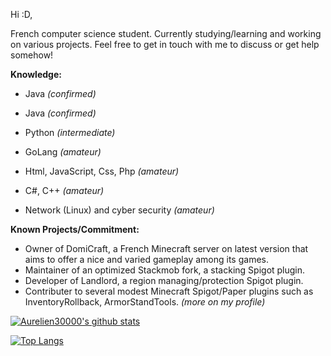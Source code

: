 Hi :D,

French computer science student. Currently studying/learning and working on various projects.
Feel free to get in touch with me to discuss or get help somehow!

**__Knowledge:__**
- Java _(confirmed)_
- Java _(confirmed)_
- Python _(intermediate)_
- GoLang _(amateur)_
- Html, JavaScript, Css, Php _(amateur)_
- C#, C++ _(amateur)_

- Network (Linux) and cyber security _(amateur)_

**__Known Projects/Commitment:__**
- Owner of DomiCraft, a French Minecraft server on latest version that aims to offer a nice and varied gameplay among its games.
- Maintainer of an optimized Stackmob fork, a stacking Spigot plugin.
- Developer of Landlord, a region managing/protection Spigot plugin.
- Contributer to several modest Minecraft Spigot/Paper plugins such as InventoryRollback, ArmorStandTools. _(more on my profile)_


[![Aurelien30000's github stats](https://github-readme-stats.vercel.app/api?username=Aurelien30000&count_private=true&show_icons=true&theme=tokyonight)](https://github.com/anuraghazra/github-readme-stats)

[![Top Langs](https://github-readme-stats.vercel.app/api/top-langs/?username=Aurelien30000&count_private=true&show_icons=true&theme=tokyonight)](https://github.com/anuraghazra/github-readme-stats)
<!--
**Aurelien30000/Aurelien30000** is a ✨ _special_ ✨ repository because its `README.md` (this file) appears on your GitHub profile.

Here are some ideas to get you started:

- 🔭 I’m currently working on ...
- 🌱 I’m currently learning ...
- 👯 I’m looking to collaborate on ...
- 🤔 I’m looking for help with ...
- 💬 Ask me about ...
- 📫 How to reach me: ...
- 😄 Pronouns: ...
- ⚡ Fun fact: ...
-->
